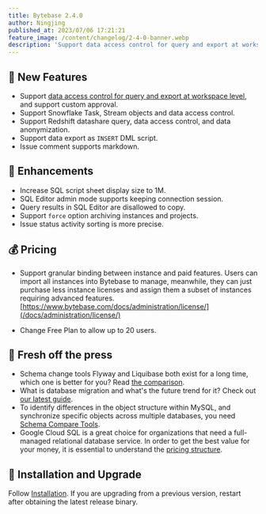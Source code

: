 ```yaml
---
title: Bytebase 2.4.0
author: Ningjing
published_at: 2023/07/06 17:21:21
feature_image: /content/changelog/2-4-0-banner.webp
description: 'Support data access control for query and export at workspace level, and support custom approval'
---
```


## 🚀 New Features

- Support [data access control for query and export at workspace level](/docs/security/data-access-control/), and support custom approval.
- Support Snowflake Task, Stream objects and data access control.
- Support Redshift datashare query, data access control, and data anonymization.
- Support data export as `INSERT` DML script.
- Issue comment supports markdown.

## 🎄 Enhancements

- Increase SQL script sheet display size to 1M.
- SQL Editor admin mode supports keeping connection session.
- Query results in SQL Editor are disallowed to copy.
- Support `force` option archiving instances and projects.
- Issue status activity sorting is more precise.

## 💰 Pricing
- Support granular binding between instance and paid features. Users can import all instances into Bytebase to manage, meanwhile, they can just purchase less instance licenses and assign them a subset of instances requiring advanced features. [https://www.bytebase.com/docs/administration/license/](/docs/administration/license/)

- Change Free Plan to allow up to 20 users.

## 📰 Fresh off the press
- Schema change tools Flyway and Liquibase both exist for a long time, which one is better for you? Read [the comparison](/blog/flyway-vs-liquibase/).
- What is database migration and what's the future trend for it? Check out [our latest guide](/blog/what-is-database-migration/). 
- To identify differences in the object structure within MySQL, and synchronize specific objects across multiple databases, you need [Schema Compare Tools](/blog/top-mysql-schema-compare-tools-2023/).
- Google Cloud SQL is a great choice for organizations that need a full-managed relational database service. In order to get the best value for your money, it is essential to understand the [pricing structure](/blog/understanding-google-cloud-sql-pricing/).
  
## 📕 Installation and Upgrade

Follow [Installation](/docs/get-started/self-host). If you are upgrading from a previous version, restart after obtaining the latest release binary.
